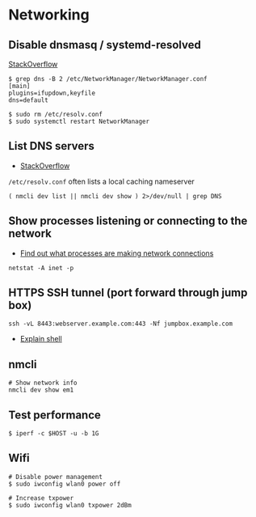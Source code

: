 # Networking

## Disable dnsmasq / systemd-resolved

[StackOverflow](https://askubuntu.com/a/907249)

```
$ grep dns -B 2 /etc/NetworkManager/NetworkManager.conf 
[main]
plugins=ifupdown,keyfile
dns=default

$ sudo rm /etc/resolv.conf
$ sudo systemctl restart NetworkManager
```

## List DNS servers

* [StackOverflow](https://unix.stackexchange.com/a/77633)

`/etc/resolv.conf` often lists a local caching nameserver

```
( nmcli dev list || nmcli dev show ) 2>/dev/null | grep DNS
```

## Show processes listening or connecting to the network

* [Find out what processes are making network connections](https://shallowsky.com/blog/linux/monitor-net-connections.html)

```
netstat -A inet -p
```

## HTTPS SSH tunnel (port forward through jump box)

```
ssh -vL 8443:webserver.example.com:443 -Nf jumpbox.example.com
```
* [Explain shell](https://explainshell.com/explain?cmd=ssh++-vL+8443%3Awebserver.example.com%3A443+-Nf+jumpbox.example.com)

## nmcli

```
# Show network info
nmcli dev show em1
```

## Test performance
```
$ iperf -c $HOST -u -b 1G
```

## Wifi
```
# Disable power management
$ sudo iwconfig wlan0 power off

# Increase txpower
$ sudo iwconfig wlan0 txpower 2dBm
```
